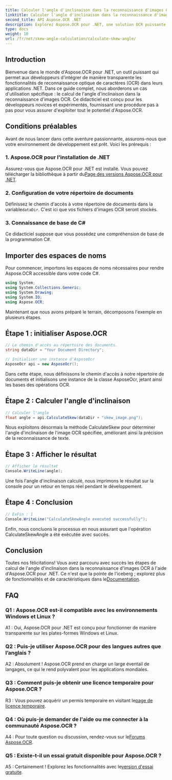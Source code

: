 ```yaml
---
title: Calculer l'angle d'inclinaison dans la reconnaissance d'images OCR
linktitle: Calculer l'angle d'inclinaison dans la reconnaissance d'images OCR
second_title: API Aspose.OCR .NET
description: Explorez Aspose.OCR pour .NET, une solution OCR puissante pour une reconnaissance de texte précise dans vos applications C#.
type: docs
weight: 10
url: /fr/net/skew-angle-calculation/calculate-skew-angle/
---
```

## Introduction

Bienvenue dans le monde d'Aspose.OCR pour .NET, un outil puissant qui permet aux développeurs d'intégrer de manière transparente les fonctionnalités de reconnaissance optique de caractères (OCR) dans leurs applications .NET. Dans ce guide complet, nous aborderons un cas d'utilisation spécifique : le calcul de l'angle d'inclinaison dans la reconnaissance d'images OCR. Ce didacticiel est conçu pour les développeurs novices et expérimentés, fournissant une procédure pas à pas pour vous assurer d'exploiter tout le potentiel d'Aspose.OCR.

## Conditions préalables

Avant de nous lancer dans cette aventure passionnante, assurons-nous que votre environnement de développement est prêt. Voici les prérequis :

### 1. Aspose.OCR pour l'installation de .NET

 Assurez-vous que Aspose.OCR pour .NET est installé. Vous pouvez télécharger la bibliothèque à partir du[Page des versions Aspose.OCR pour .NET](https://releases.aspose.com/ocr/net/).

### 2. Configuration de votre répertoire de documents

Définissez le chemin d'accès à votre répertoire de documents dans la variable`dataDir`. C'est ici que vos fichiers d'images OCR seront stockés.

### 3. Connaissance de base de C#

Ce didacticiel suppose que vous possédez une compréhension de base de la programmation C#.

## Importer des espaces de noms

Pour commencer, importons les espaces de noms nécessaires pour rendre Aspose.OCR accessible dans votre code C#.

```csharp
using System;
using System.Collections.Generic;
using System.Drawing;
using System.IO;
using Aspose.OCR;
```

Maintenant que nous avons préparé le terrain, décomposons l'exemple en plusieurs étapes.

## Étape 1 : initialiser Aspose.OCR

```csharp
// Le chemin d'accès au répertoire des documents.
string dataDir = "Your Document Directory";

// Initialiser une instance d'AsposeOcr
AsposeOcr api = new AsposeOcr();
```

Dans cette étape, nous définissons le chemin d'accès à notre répertoire de documents et initialisons une instance de la classe AsposeOcr, jetant ainsi les bases des opérations OCR.

## Étape 2 : Calculer l'angle d'inclinaison

```csharp
// Calculer l'angle
float angle = api.CalculateSkew(dataDir + "skew_image.png");
```

Nous exploitons désormais la méthode CalculateSkew pour déterminer l'angle d'inclinaison de l'image OCR spécifiée, améliorant ainsi la précision de la reconnaissance de texte.

## Étape 3 : Afficher le résultat

```csharp
// Afficher le résultat
Console.WriteLine(angle);
```

Une fois l'angle d'inclinaison calculé, nous imprimons le résultat sur la console pour un retour en temps réel pendant le développement.

## Étape 4 : Conclusion

```csharp
// ExFin : 1
Console.WriteLine("CalculateSkewAngle executed successfully");
```

Enfin, nous concluons le processus en nous assurant que l'opération CalculateSkewAngle a été exécutée avec succès.

## Conclusion

 Toutes nos félicitations! Vous avez parcouru avec succès les étapes de calcul de l'angle d'inclinaison dans la reconnaissance d'images OCR à l'aide d'Aspose.OCR pour .NET. Ce n'est que la pointe de l'iceberg ; explorez plus de fonctionnalités et de caractéristiques dans le[Documentation](https://reference.aspose.com/ocr/net/).

## FAQ

### Q1 : Aspose.OCR est-il compatible avec les environnements Windows et Linux ?

A1 : Oui, Aspose.OCR pour .NET est conçu pour fonctionner de manière transparente sur les plates-formes Windows et Linux.

### Q2 : Puis-je utiliser Aspose.OCR pour des langues autres que l’anglais ?

A2 : Absolument ! Aspose.OCR prend en charge un large éventail de langages, ce qui le rend polyvalent pour les applications mondiales.

### Q3 : Comment puis-je obtenir une licence temporaire pour Aspose.OCR ?

 R3 : Vous pouvez acquérir un permis temporaire en visitant le[page de licence temporaire](https://purchase.aspose.com/temporary-license/).

### Q4 : Où puis-je demander de l'aide ou me connecter à la communauté Aspose.OCR ?

 A4 : Pour toute question ou discussion, rendez-vous sur le[Forums Aspose.OCR](https://forum.aspose.com/c/ocr/16).

### Q5 : Existe-t-il un essai gratuit disponible pour Aspose.OCR ?

A5 : Certainement ! Explorez les fonctionnalités avec le[version d'essai gratuite](https://releases.aspose.com/).